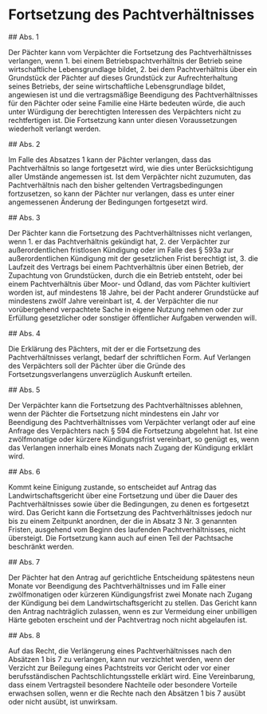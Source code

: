 # Fortsetzung des Pachtverhältnisses



\#\# Abs. 1

 Der Pächter kann vom Verpächter die Fortsetzung des Pachtverhältnisses verlangen, wenn  1\.
 bei einem Betriebspachtverhältnis der Betrieb seine wirtschaftliche Lebensgrundlage bildet,
 2\.
 bei dem Pachtverhältnis über ein Grundstück der Pächter auf dieses Grundstück zur Aufrechterhaltung seines Betriebs, der seine wirtschaftliche Lebensgrundlage bildet, angewiesen ist
und die vertragsmäßige Beendigung des Pachtverhältnisses für den Pächter oder seine Familie eine Härte bedeuten würde, die auch unter Würdigung der berechtigten Interessen des Verpächters nicht zu rechtfertigen ist. Die Fortsetzung kann unter diesen Voraussetzungen wiederholt verlangt werden.

\#\# Abs. 2

 Im Falle des Absatzes 1 kann der Pächter verlangen, dass das Pachtverhältnis so lange fortgesetzt wird, wie dies unter Berücksichtigung aller Umstände angemessen ist. Ist dem Verpächter nicht zuzumuten, das Pachtverhältnis nach den bisher geltenden Vertragsbedingungen fortzusetzen, so kann der Pächter nur verlangen, dass es unter einer angemessenen Änderung der Bedingungen fortgesetzt wird.

\#\# Abs. 3

 Der Pächter kann die Fortsetzung des Pachtverhältnisses nicht verlangen, wenn  1\.
 er das Pachtverhältnis gekündigt hat,
 2\.
 der Verpächter zur außerordentlichen fristlosen Kündigung oder im Falle des § 593a zur außerordentlichen Kündigung mit der gesetzlichen Frist berechtigt ist,
 3\.
 die Laufzeit des Vertrags bei einem Pachtverhältnis über einen Betrieb, der Zupachtung von Grundstücken, durch die ein Betrieb entsteht, oder bei einem Pachtverhältnis über Moor\- und Ödland, das vom Pächter kultiviert worden ist, auf mindestens 18 Jahre, bei der Pacht anderer Grundstücke auf mindestens zwölf Jahre vereinbart ist,
 4\.
 der Verpächter die nur vorübergehend verpachtete Sache in eigene Nutzung nehmen oder zur Erfüllung gesetzlicher oder sonstiger öffentlicher Aufgaben verwenden will.


\#\# Abs. 4

 Die Erklärung des Pächters, mit der er die Fortsetzung des Pachtverhältnisses verlangt, bedarf der schriftlichen Form. Auf Verlangen des Verpächters soll der Pächter über die Gründe des Fortsetzungsverlangens unverzüglich Auskunft erteilen.

\#\# Abs. 5

 Der Verpächter kann die Fortsetzung des Pachtverhältnisses ablehnen, wenn der Pächter die Fortsetzung nicht mindestens ein Jahr vor Beendigung des Pachtverhältnisses vom Verpächter verlangt oder auf eine Anfrage des Verpächters nach § 594 die Fortsetzung abgelehnt hat. Ist eine zwölfmonatige oder kürzere Kündigungsfrist vereinbart, so genügt es, wenn das Verlangen innerhalb eines Monats nach Zugang der Kündigung erklärt wird.

\#\# Abs. 6

 Kommt keine Einigung zustande, so entscheidet auf Antrag das Landwirtschaftsgericht über eine Fortsetzung und über die Dauer des Pachtverhältnisses sowie über die Bedingungen, zu denen es fortgesetzt wird. Das Gericht kann die Fortsetzung des Pachtverhältnisses jedoch nur bis zu einem Zeitpunkt anordnen, der die in Absatz 3 Nr. 3 genannten Fristen, ausgehend vom Beginn des laufenden Pachtverhältnisses, nicht übersteigt. Die Fortsetzung kann auch auf einen Teil der Pachtsache beschränkt werden.

\#\# Abs. 7

 Der Pächter hat den Antrag auf gerichtliche Entscheidung spätestens neun Monate vor Beendigung des Pachtverhältnisses und im Falle einer zwölfmonatigen oder kürzeren Kündigungsfrist zwei Monate nach Zugang der Kündigung bei dem Landwirtschaftsgericht zu stellen. Das Gericht kann den Antrag nachträglich zulassen, wenn es zur Vermeidung einer unbilligen Härte geboten erscheint und der Pachtvertrag noch nicht abgelaufen ist.

\#\# Abs. 8

 Auf das Recht, die Verlängerung eines Pachtverhältnisses nach den Absätzen 1 bis 7 zu verlangen, kann nur verzichtet werden, wenn der Verzicht zur Beilegung eines Pachtstreits vor Gericht oder vor einer berufsständischen Pachtschlichtungsstelle erklärt wird. Eine Vereinbarung, dass einem Vertragsteil besondere Nachteile oder besondere Vorteile erwachsen sollen, wenn er die Rechte nach den Absätzen 1 bis 7 ausübt oder nicht ausübt, ist unwirksam. 

